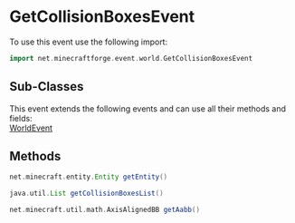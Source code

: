 # GetCollisionBoxesEvent

To use this event use the following import:
```groovy
import net.minecraftforge.event.world.GetCollisionBoxesEvent
```

## Sub-Classes
This event extends the following events and can use all their methods and fields: <br>
[WorldEvent](world_event/world_event.md)

## Methods
```groovy
net.minecraft.entity.Entity getEntity()
```

```groovy
java.util.List getCollisionBoxesList()
```

```groovy
net.minecraft.util.math.AxisAlignedBB getAabb()
```

